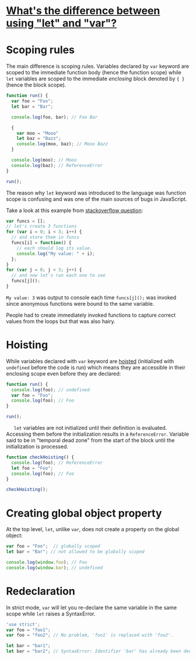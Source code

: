 
# [What's the difference between using "let" and "var"?](https://stackoverflow.com/questions/762011/whats-the-difference-between-using-let-and-var)

# Scoping rules

The main difference is scoping rules. Variables declared by  `var`  keyword are scoped to the immediate function body (hence the function scope) while  `let`  variables are scoped to the immediate  _enclosing_  block denoted by  `{ }`  (hence the block scope).

```javascript
function run() {
  var foo = "Foo";
  let bar = "Bar";

  console.log(foo, bar); // Foo Bar

  {
    var moo = "Mooo"
    let baz = "Bazz";
    console.log(moo, baz); // Mooo Bazz
  }

  console.log(moo); // Mooo
  console.log(baz); // ReferenceError
}

run();
```

The reason why  `let`  keyword was introduced to the language was function scope is confusing and was one of the main sources of bugs in JavaScript.

Take a look at this example from  [stackoverflow question](https://stackoverflow.com/questions/750486/javascript-closure-inside-loops-simple-practical-example):

```javascript
var funcs = [];
// let's create 3 functions
for (var i = 0; i < 3; i++) {
  // and store them in funcs
  funcs[i] = function() {
    // each should log its value.
    console.log("My value: " + i);
  };
}
for (var j = 0; j < 3; j++) {
  // and now let's run each one to see
  funcs[j]();
}
```
`My value: 3`  was output to console each time  `funcs[j]();`  was invoked since anonymous functions were bound to the same variable.

People had to create immediately invoked functions to capture correct values from the loops but that was also hairy.


# Hoisting

While variables declared with  `var`  keyword are  [hoisted](https://dev.to/godcrampy/the-secret-of-hoisting-in-javascript-egi)  (initialized with  `undefined`  before the code is run) which means they are accessible in their enclosing scope even before they are declared:

```javascript
function run() {
  console.log(foo); // undefined
  var foo = "Foo";
  console.log(foo); // Foo
}

run();
```
`  
let`  variables are not initialized until their definition is evaluated. Accessing them before the initialization results in a  `ReferenceError`. Variable said to be in "temporal dead zone" from the start of the block until the initialization is processed.

```javascript
function checkHoisting() {
  console.log(foo); // ReferenceError
  let foo = "Foo";
  console.log(foo); // Foo
}

checkHoisting();
```

# Creating global object property

At the top level,  `let`, unlike  `var`, does not create a property on the global object:

```javascript
var foo = "Foo";  // globally scoped
let bar = "Bar"; // not allowed to be globally scoped

console.log(window.foo); // Foo
console.log(window.bar); // undefined
```
# Redeclaration

In strict mode,  `var`  will let you re-declare the same variable in the same scope while  `let`  raises a SyntaxError.

```javascript
'use strict';
var foo = "foo1";
var foo = "foo2"; // No problem, 'foo1' is replaced with 'foo2'.

let bar = "bar1"; 
let bar = "bar2"; // SyntaxError: Identifier 'bar' has already been declared
```